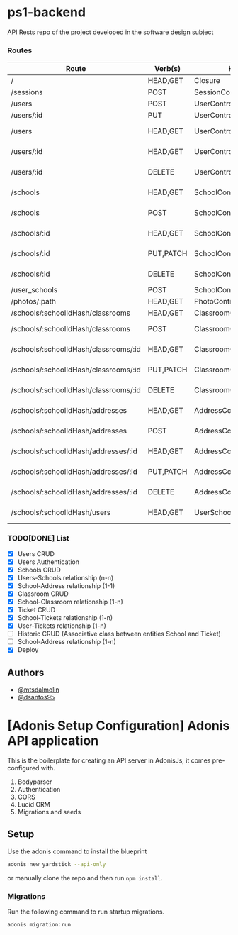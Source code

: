 # ps1-backend
API Rests repo of the project developed in the software design subject

### Routes
| Route        | Verb(s)   | Handler                  | Middleware      | Name            |
|--------------|-----------|--------------------------|-----------------|-----------------|
| /            | HEAD,GET  | Closure                  |                 | /               |
| /sessions    | POST      | SessionController.create |                 | /sessions       |
| /users       | POST      | UserController.store     |                 | /users          |
| /users/:id   | PUT       | UserController.update    |                 | /users/:id      |
| /users       | HEAD,GET  | UserController.index     | auth,is:(admin) | users.index     |
| /users/:id   | HEAD,GET  | UserController.show      | auth,is:(admin) | users.show      |
| /users/:id   | DELETE    | UserController.destroy   | auth,is:(admin) | users.destroy   |
| /schools     | HEAD,GET  | SchoolController.index   | auth,is:(admin) | schools.index   |
| /schools     | POST      | SchoolController.store   | auth,is:(admin) | schools.store   |
| /schools/:id | HEAD,GET  | SchoolController.show    | auth,is:(admin) | schools.show    |
| /schools/:id | PUT,PATCH | SchoolController.update  | auth,is:(admin) | schools.update  |
| /schools/:id | DELETE    | SchoolController.destroy | auth,is:(admin) | schools.destroy |
| /user_schools | POST     | SchoolController.destroy | auth            | schools.store   |
| /photos/:path | HEAD,GET | PhotoController.show     | auth            | /photos/:path   |
| /schools/:schoolIdHash/classrooms | HEAD,GET  | ClassroomController.index | auth | /schools/:schoolIdHash/classrooms |
| /schools/:schoolIdHash/classrooms | POST      | ClassroomController.store | auth,is:(admin) | :schoolIdHash/classrooms.store |
| /schools/:schoolIdHash/classrooms/:id | HEAD,GET  | ClassroomController.show | auth,is:(admin) | :schoolIdHash/classrooms.show |
| /schools/:schoolIdHash/classrooms/:id | PUT,PATCH | ClassroomController.update  | auth,is:(admin) | :schoolIdHash/classrooms.update  |
| /schools/:schoolIdHash/classrooms/:id | DELETE    | ClassroomController.destroy | auth,is:(admin) | :schoolIdHash/classrooms.destroy |
| /schools/:schoolIdHash/addresses      | HEAD,GET  | AddressController.index     | auth,is:(admin) | :schoolIdHash/addresses.index    |
| /schools/:schoolIdHash/addresses      | POST      | AddressController.store     | auth,is:(admin) | :schoolIdHash/addresses.store    |
| /schools/:schoolIdHash/addresses/:id  | HEAD,GET  | AddressController.show      | auth,is:(admin) | :schoolIdHash/addresses.show     |
| /schools/:schoolIdHash/addresses/:id  | PUT,PATCH | AddressController.update    | auth,is:(admin) | :schoolIdHash/addresses.update   |
| /schools/:schoolIdHash/addresses/:id  | DELETE    | AddressController.destroy   | auth,is:(admin) | :schoolIdHash/addresses.destroy  |
| /schools/:schoolIdHash/users          | HEAD,GET  | UserSchoolController.show   | auth,is:(admin) | /:schoolIdHash/users             |

### TODO[DONE] List
- [x] Users CRUD
- [x] Users Authentication
- [x] Schools CRUD
- [x] Users-Schools relationship (n-n)
- [x] School-Address relationship (1-1)
- [x] Classroom CRUD
- [x] School-Classroom relationship (1-n)
- [x] Ticket CRUD
- [x] School-Tickets relationship (1-n)
- [x] User-Tickets relationship (1-n)
- [ ] Historic CRUD (Associative class between entities School and Ticket)
- [ ] School-Address relationship (1-n)
- [x] Deploy

## Authors
- [@mtsdalmolin](https://github.com/mtsdalmolin)
- [@dsantos95](https://github.com/dsantos95)

# [Adonis Setup Configuration] Adonis API application

This is the boilerplate for creating an API server in AdonisJs, it comes pre-configured with.

1. Bodyparser
2. Authentication
3. CORS
4. Lucid ORM
5. Migrations and seeds

## Setup

Use the adonis command to install the blueprint

```bash
adonis new yardstick --api-only
```

or manually clone the repo and then run `npm install`.


### Migrations

Run the following command to run startup migrations.

```js
adonis migration:run
```
